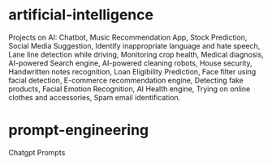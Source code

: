 # artificial-intelligence 

Projects on AI: Chatbot,
Music Recommendation App,
Stock Prediction,
Social Media Suggestion,
Identify inappropriate language and hate speech,
Lane line detection while driving,
Monitoring crop health,
Medical diagnosis,
AI-powered Search engine,
AI-powered cleaning robots,
House security,
Handwritten notes recognition,
Loan Eligibility Prediction,
Face filter using facial detection,
E-commerce recommendation engine,
Detecting fake products,
Facial Emotion Recognition,
AI Health engine,
Trying on online clothes and accessories,
Spam email identification.


# prompt-engineering

Chatgpt Prompts

